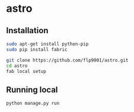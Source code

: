 astro
=====


Installation
--------------

```sh
sudo apt-get install python-pip
sudo pip install fabric

git clone https://github.com/flp9001/astro.git
cd astro
fab local setup
```


Running local
--------------
```
python manage.py run
```
